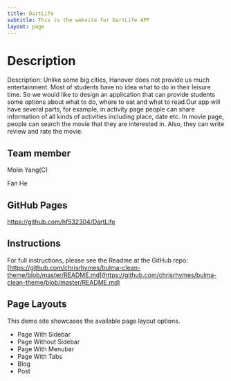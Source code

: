 ```yaml
---
title: DartLife
subtitle: This is the website for DartLife APP
layout: page
---
```


# Description

Description: Unlike some big cities, Hanover does not provide us much entertainment. Most of students have no idea what to do in their leisure time. So we would like to design an application that can provide students some options about what to do, where to eat and what to read.Our app will have several parts, for example, in activity page people can share information of all kinds of activities including place, date etc. In movie page, people can search the movie that they are interested in. Also, they can write review and rate the movie.

## Team member 

Molin Yang(C)

Fan He

## GitHub Pages

https://github.com/hf532304/DartLife

## Instructions

For full instructions, please see the Readme at the GitHub repo:
[https://github.com/chrisrhymes/bulma-clean-theme/blob/master/README.md](https://github.com/chrisrhymes/bulma-clean-theme/blob/master/README.md)

## Page Layouts

This demo site showcases the available page layout options.

* Page With Sidebar
* Page Without Sidebar
* Page With Menubar
* Page With Tabs
* Blog
* Post
